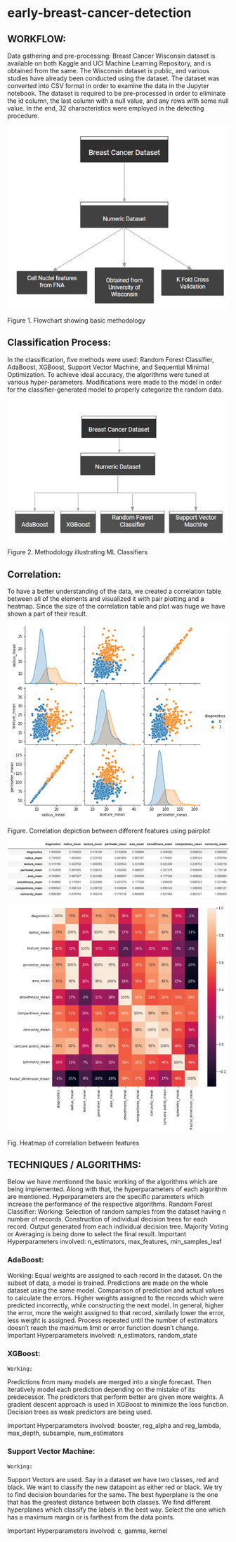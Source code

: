 # early-breast-cancer-detection
## WORKFLOW:
Data gathering and pre-processing: Breast Cancer Wisconsin dataset is available on both Kaggle and UCI Machine Learning Repository, and is obtained from the same. The Wisconsin dataset is public, and various studies have already been conducted using the dataset. The dataset was converted into CSV format in order to examine the data in the Jupyter notebook. The dataset is required to be pre-processed in order to eliminate the id column, the last column with a null value, and any rows with some null value. In the end, 32 characteristics were employed in the detecting procedure. 

![](https://github.com/aditya756/early-breast-cancer-detection/blob/main/images/image2.png)

Figure 1. Flowchart showing basic methodology


## Classification Process: 
In the classification, five methods were used: Random Forest Classifier, AdaBoost,  XGBoost, Support Vector Machine, and Sequential Minimal Optimization. To achieve ideal accuracy, the algorithms were tuned at various hyper-parameters. Modifications were made to the model in order for the classifier-generated model to properly categorize the random data.

![](https://github.com/aditya756/early-breast-cancer-detection/blob/main/images/image3.png)

Figure 2. Methodology illustrating ML Classifiers

## Correlation:
To have a better understanding of the data, we created a correlation table between all of the elements and visualized it with pair plotting and a heatmap. Since the size of the correlation table and plot was huge we have shown a part of their result.


![](https://github.com/aditya756/early-breast-cancer-detection/blob/main/images/image4.png)

Figure. Correlation depiction between different features using pairplot


![](https://github.com/aditya756/early-breast-cancer-detection/blob/main/images/image5.png)

![](https://github.com/aditya756/early-breast-cancer-detection/blob/main/images/image6.png)

Fig. Heatmap of correlation between features


## TECHNIQUES / ALGORITHMS:
Below we have mentioned the basic working of the algorithms which are being implemented. Along with that, the hyperparameters of each algorithm are mentioned. Hyperparameters are the specific parameters which increase the performance of the respective algorithms.
Random Forest Classifier:
Working:
Selection of random samples from the dataset having n number of records.
Construction of individual decision trees for each record.
Output generated from each individual decision tree.
Majority Voting or Averaging is being done to select the final result.
	Important Hyperparameters involved: n_estimators, max_features, min_samples_leaf
	
### AdaBoost:
Working:
Equal weights are assigned to each record in the dataset.
On the subset of data, a model is trained. Predictions are made on the whole dataset using the same model.
Comparison of prediction and actual values to calculate the errors.
Higher weights assigned to the records which were predicted incorrectly, while constructing the next model.
In general, higher the error, more the weight assigned to that record, similarly lower the error, less weight is assigned.
Process repeated until the number of estimators doesn’t reach the maximum limit or error function doesn’t change.
Important Hyperparameters involved: n_estimators, random_state

### XGBoost:
	Working: 
Predictions from many models are merged into a single forecast.
Then iteratively model each prediction depending on the mistake of its predecessor.
The predictors that perform better are given more weights.
A gradient descent approach is used in XGBoost to minimize the loss function.
Decision trees as weak predictors are being used.
	
Important Hyperparameters involved: booster, reg_alpha and reg_lambda, max_depth, subsample, num_estimators

### Support Vector Machine:
	Working: 
Support Vectors are used.
Say in a dataset we have two classes, red and black. We want to classify the new datapoint as either red or black. We try to find decision boundaries for the same.
The best hyperplane is the one that has the greatest distance between both classes.
We find different hyperplanes which classify the labels in the best way.
Select the one which has a maximum margin or is farthest from the data points.

Important Hyperparameters involved: c, gamma, kernel

